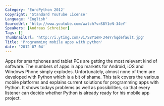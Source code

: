 ```yaml
---
Category: 'EuroPython 2012'
Copyright: 'Standard YouTube License'
Language: 'English'
SourceUrl: 'http://www.youtube.com/watch?v=S8Y1eN-34eY'
Speakers: [Andreas Schreiber]
Tags: []
ThumbnailUrl: 'http://i.ytimg.com/vi/S8Y1eN-34eY/hqdefault.jpg'
Title: 'Programming mobile apps with python'
date: '2012-07-04'
---
```

Apps for smartphones and tablet PCs are getting the most relevant kind of
software. The numbers of apps in app markets for Android, iOS and Windows
Phone simply explodes. Unfortunately, almost none of them are developed with
Python which is a bit of shame. This talk covers the various mobile platforms
and explains current solutions for programming apps with Python. It shows
todays problems as well as possibilities, so that every listener can decide
whether Python is already ready for his mobile app project.
